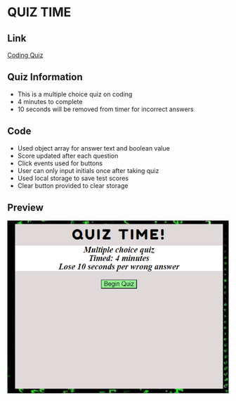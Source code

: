 # QUIZ TIME

## Link

[Coding Quiz](https://cnmiller127.github.io/Coding-Quiz/)

## Quiz Information

- This is a multiple choice quiz on coding
- 4 minutes to complete
- 10 seconds will be removed from timer for incorrect answers

## Code

- Used object array for answer text and boolean value
- Score updated after each question 
- Click events used for buttons
- User can only input initials once after taking quiz
- Used local storage to save test scores
- Clear button provided to clear storage


## Preview

![](./Assets/quizSS.PNG)

